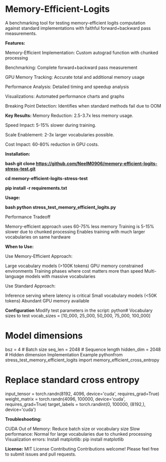 # Memory-Efficient-Logits
A benchmarking tool for testing memory-efficient logits computation against standard implementations with faithful forward+backward pass measurements.

**Features:**

Memory-Efficient Implementation: Custom autograd function with chunked processing

Benchmarking: Complete forward+backward pass measurement

GPU Memory Tracking: Accurate total and additional memory usage

Performance Analysis: Detailed timing and speedup analysis

Visualizations: Automated performance charts and graphs

Breaking Point Detection: Identifies when standard methods fail due to OOM

**Key Results:**
Memory Reduction: 2.5-3.7x less memory usage. 

Speed Impact: 5-15% slower during training. 

Scale Enablement: 2-3x larger vocabularies possible.

Cost Impact: 60-80% reduction in GPU costs.


**Installation:** 

**bash git clone https://github.com/NeelM0906/memory-efficient-logits-stress-test.git**

**cd memory-efficient-logits-stress-test**

**pip install -r requirements.txt**

**Usage:**

**bash python stress_test_memory_efficient_logits.py**


Performance Tradeoff

Memory-efficient approach uses 60-75% less memory
Training is 5-15% slower due to chunked processing
Enables training with much larger vocabularies on same hardware

**When to Use:**

Use Memory-Efficient Approach:

Large vocabulary models (>100K tokens)
GPU memory constrained environments
Training phases where cost matters more than speed
Multi-language models with massive vocabularies

Use Standard Approach:

Inference serving where latency is critical
Small vocabulary models (<50K tokens)
Abundant GPU memory available

**Configuration**
Modify test parameters in the script:
python# Vocabulary sizes to test
vocab_sizes = [10_000, 25_000, 50_000, 75_000, 100_000]

# Model dimensions
bsz = 4          # Batch size
seq_len = 2048   # Sequence length
hidden_dim = 2048 # Hidden dimension
Implementation Example
pythonfrom stress_test_memory_efficient_logits import memory_efficient_cross_entropy

# Replace standard cross entropy
input_tensor = torch.randn(8192, 4096, device='cuda', requires_grad=True)
weight_matrix = torch.randn(4096, 100000, device='cuda', requires_grad=True)
target_labels = torch.randint(0, 100000, (8192,), device='cuda')


**Troubleshooting:**

CUDA Out of Memory: Reduce batch size or vocabulary size
Slow performance: Normal for large vocabularies due to chunked processing
Visualization errors: Install matplotlib: pip install matplotlib

**License:**
MIT License 
Contributing
Contributions welcome! Please feel free to submit issues and pull requests.
